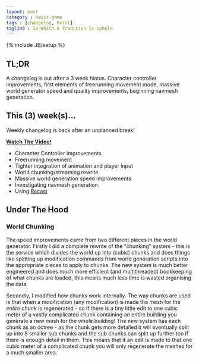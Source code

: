 ```yaml
---
layout: post
category : heist-game
tags : [changelog, heist]
tagline : In Which A Tradition Is Upheld
---
```

{% include JB/setup %}


## TL;DR

A changelog is out after a 3 week hiatus. Character controller improvements, first elements of freerunning movement mode, massive world generator speed and quality improvements, beginning navmesh generation.

## This (3) week(s)...

Weekly changelog is back after an unplanned break!

[**Watch The Video!**](https://www.youtube.com/watch?v=GYD3B0nVWyw)

- Character Controller Improvements
- Freerunning movement
- Tighter integration of animation and player input
- World chunking/streaming rewrite
- Massive world generation speed improvements
- Investigating navmesh generation
- Using [Recast](https://github.com/memononen/recastnavigation)

## Under The Hood

### World Chunking

The speed improvements came from two different places in the world generator. Firstly I did a complete rewrite of the "chunking" system - this is the service which divides the world up into (cubic) chunks and does things like splitting up modification commands from world generation scripts into the appropriate pieces to apply to chunks. The new system is much better engineered and does much more efficient (and multithreaded) bookkeeping of what chunks are loaded, this means much less time is wasted organising the data.

Secondly, I modified how chunks work internally. The way chunks are used is that when a modification (any modification) is made the mesh for the *entire chunk* is regenerated - so if there is a tiny little edit to one cubic meter of a vastly complicated chunk containing an entire building you generate a new mesh for the whole building! The new system has each chunk as an octree - as the chunk gets more detailed it will eventually split up into 8 smaller sub chunks and the sub chunks can split up further too if there is enough detail in them. This means that if an edit is made to that one cubic meter of a complicated chunk you will only regenerate the meshes for a much smaller area.